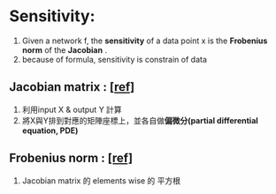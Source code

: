 # Sensitivity:
1. Given a network f, the **sensitivity** of a data point x is the **Frobenius norm** of the **Jacobian** .
2. because of formula, sensitivity is constrain of data 

## Jacobian matrix : [[ref]](https://www.youtube.com/watch?v=pivB5jEBOQw&feature=youtu.be#t=11m21s)
1. 利用input X & output Y 計算 
2. 將X與Y排到對應的矩陣座標上，並各自做**偏微分(partial differential equation, PDE)**


## Frobenius norm : [[ref]](https://www.youtube.com/watch?v=pivB5jEBOQw&feature=youtu.be#t=16m14s)
1. Jacobian matrix 的 elements wise 的 平方根